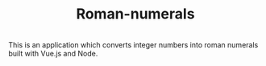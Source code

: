 <div align="center">
  <h1>Roman-numerals</h1>
  <br />
</div>

<div>
  This is an application which converts integer numbers into roman numerals built with Vue.js and Node.
</div>
